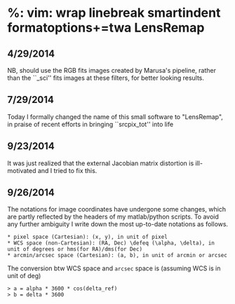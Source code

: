 %: vim: wrap linebreak smartindent formatoptions+=twa
LensRemap
==========

4/29/2014
---------
  NB, should use the RGB fits images created by Marusa's pipeline, rather than the ``_sci'' fits images at these 
  filters, for better looking results.

7/29/2014
---------
  Today I formally changed the name of this small software to "LensRemap", in praise of recent efforts in bringing 
  ``srcpix_tot'' into life

9/23/2014
---------
  It was just realized that the external Jacobian matrix distortion is ill-motivated and I tried to fix this.

9/26/2014
---------
  The notations for image coordinates have undergone some changes, which are partly reflected by the headers of my 
  matlab/python scripts. To avoid any further ambiguity I write down the most up-to-date notations as follows.

    * pixel space (Cartesian): (x, y), in unit of pixel
    * WCS space (non-Cartesian): (RA, Dec) \defeq (\alpha, \delta), in unit of degrees or hms(for RA)/dms(for Dec)
    * arcmin/arcsec space (Cartesian): (a, b), in unit of arcmin or arcsec

  The conversion btw WCS space and `arcsec` space is (assuming WCS is in unit of deg)

    > a = alpha * 3600 * cos(delta_ref)
    > b = delta * 3600

